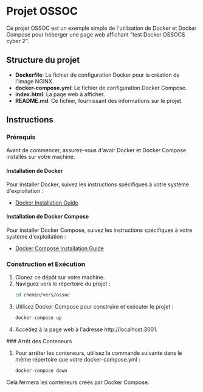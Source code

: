 # Projet OSSOC

Ce projet OSSOC est un exemple simple de l'utilisation de Docker et Docker Compose pour héberger une page web affichant "test Docker OSSOCS cyber 2".

## Structure du projet

- **Dockerfile**: Le fichier de configuration Docker pour la création de l'image NGINX.
- **docker-compose.yml**: Le fichier de configuration Docker Compose.
- **index.html**: La page web à afficher.
- **README.md**: Ce fichier, fournissant des informations sur le projet.

## Instructions

### Prérequis

Avant de commencer, assurez-vous d'avoir Docker et Docker Compose installés sur votre machine.

#### Installation de Docker

Pour installer Docker, suivez les instructions spécifiques à votre système d'exploitation :

- [Docker Installation Guide](https://docs.docker.com/get-docker/)

#### Installation de Docker Compose

Pour installer Docker Compose, suivez les instructions spécifiques à votre système d'exploitation :

- [Docker Compose Installation Guide](https://docs.docker.com/compose/install/)

### Construction et Exécution

1. Clonez ce dépôt sur votre machine.
2. Naviguez vers le répertoire du projet :
   ```bash
   cd chemin/vers/ossoc
   ```
3. Utilisez Docker Compose pour construire et exécuter le projet :
   ```bash
   docker-compose up
   ```
4. Accédez à la page web à l'adresse http://localhost:3001.


### Arrêt des Conteneurs

1. Pour arrêter les conteneurs, utilisez la commande suivante dans le même répertoire que votre docker-compose.yml :
   ```bash
   docker-compose down
   ```
Cela fermera les conteneurs créés par Docker Compose.